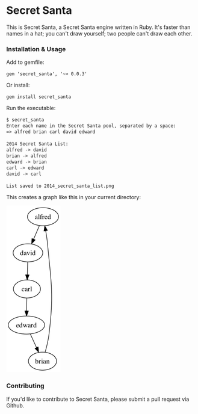 # Secret Santa

This is Secret Santa, a Secret Santa engine written in Ruby. It's faster than names in a hat; you can't draw yourself; two people can't draw each other.

### Installation & Usage

Add to gemfile:
```
gem 'secret_santa', '~> 0.0.3'
```
Or install:
```
gem install secret_santa
```
Run the executable:
```
$ secret_santa
Enter each name in the Secret Santa pool, separated by a space:
=> alfred brian carl david edward

2014 Secret Santa List:
alfred -> david
brian -> alfred
edward -> brian
carl -> edward
david -> carl

List saved to 2014_secret_santa_list.png
```
This creates a graph like this in your current directory:

![2014 Secret Santa List Example](2014_secret_santa_list_example.png)

### Contributing

If you'd like to contribute to Secret Santa, please submit a pull request via Github.
